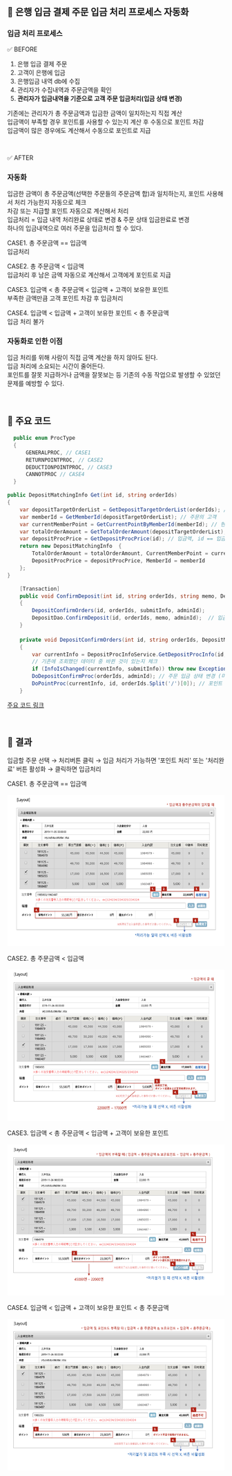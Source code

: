 <br>

## 📌 은행 입금 결제 주문 입금 처리 프로세스 자동화

### 입금 처리 프로세스

✅ BEFORE

1. 은행 입금 결제 주문   
2. 고객이 은행에 입금    
3. 은행입금 내역 db에 수집     
4. 관리자가 수집내역과 주문금액을 확인   
5. **관리자가 입금내역을 기준으로 고객 주문 입금처리(입금 상태 변경)**

기존에는 관리자가 총 주문금액과 입금한 금액이 일치하는지 직접 계산    
입금액이 부족할 경우 포인트를 사용할 수 있는지 계산 후 수동으로 포인트 차감    
입금액이 많은 경우에도 계산해서 수동으로 포인트로 지급    

<br>

✅ AFTER

### 자동화 

입금한 금액이 총 주문금액(선택한 주문들의 주문금액 합)과 일치하는지, 포인트 사용해서 처리 가능한지 자동으로 체크   
차감 또는 지급할 포인트 자동으로 계산해서 처리    
입금처리 = 입금 내역 처리완료 상태로 변경 & 주문 상태 입금완료로 변경   
하나의 입금내역으로 여러 주문을 입금처리 할 수 있다. 

CASE1. 총 주문금액 == 입금액      
입금처리    

CASE2. 총 주문금액 < 입금액   
입금처리 후 남은 금액 자동으로 계산해서 고객에게 포인트로 지급   

CASE3. 입금액 < 총 주문금액 < 입금액 + 고객이 보유한 포인트   
부족한 금액만큼 고객 포인트 차감 후 입금처리

CASE4. 입금액 < 입금액 + 고객이 보유한 포인트 < 총 주문금액     
입금 처리 불가

### 자동화로 인한 이점

입금 처리를 위해 사람이 직접 금액 계산을 하지 않아도 된다.    
입금 처리에 소요되는 시간이 줄어든다.   
포인트를 잘못 지급하거나 금액을 잘못보는 등 기존의 수동 작업으로 발생할 수 있었던 문제를 예방할 수 있다.

<br>

## 📌 주요 코드 

```C#
  public enum ProcType
  {
      GENERALPROC, // CASE1
      RETURNPOINTPROC, // CASE2
      DEDUCTIONPOINTPROC, // CASE3
      CANNOTPROC // CASE4
  }
```

``` C#
public DepositMatchingInfo Get(int id, string orderIds)
{ 
    var depositTargetOrderList = GetDepositTargetOrderList(orderIds); // 해당 입금 내역으로 입금처리할 주문들
    var memberId = GetMemberId(depositTargetOrderList); // 주문의 고객
    var currentMemberPoint = GetCurrentPointByMemberId(memberId); // 현재 보유 포인트
    var totalOrderAmount = GetTotalOrderAmount(depositTargetOrderList); // 총 주문금액
    var depositProcPrice = GetDepositProcPrice(id); // 입금액, id == 입금내역 id
    return new DepositMatchingInfo  {
        TotalOrderAmount = totalOrderAmount, CurrentMemberPoint = currentMemberPoint,
        DepositProcPrice = depositProcPrice, MemberId = memberId
    };
}

```

``` C#
    [Transaction]
    public void ConfirmDeposit(int id, string orderIds, string memo, DepositMatchingInfo submitInfo, string adminId)
    {
        DepositConfirmOrders(id, orderIds, submitInfo, adminId);
        DepositDao.ConfirmDeposit(id, orderIds, memo, adminId);  // 입금내역 상태 변경
    }

    private void DepositConfirmOrders(int id, string orderIds, DepositMatchingInfo submitInfo, string adminId)
    {
        var currentInfo = DepositProcInfoService.GetDepositProcInfo(id, orderNums);
        // 기존에 조회했던 데이터 중 바뀐 것이 있는지 체크
        if (InfoIsChanged(currentInfo, submitInfo)) throw new Exception("주문을 확인해주세요."); 
        DoDepositConfirmProc(orderIds, adminId); // 주문 입금 상태 변경 (미입금 → 입금완료)
        DoPointProc(currentInfo, id, orderIds.Split('/')[0]); // 포인트 처리 (지급 or 차감)
    }
```

[주요 코드 링크](./Code)

<br>

## 📌 결과

입금할 주문 선택 → 처리버튼 클릭 → 입금 처리가 가능하면 '포인트 처리' 또는 '처리완료' 버튼 활성화 → 클릭하면 입금처리  

CASE1. 총 주문금액 == 입금액       
<br>
<img src="./Image/GENERALPROC.png" width="600" height="350">

CASE2. 총 주문금액 < 입금액   
<br>
<img src="./Image/RETURNPOINTPROC.png" width="600" height="350">

CASE3. 입금액 < 총 주문금액 < 입금액 + 고객이 보유한 포인트   
<br>
<img src="./Image/DEDUCTIONPOINTPROC.png" width="600" height="350">

CASE4. 입금액 < 입금액 + 고객이 보유한 포인트 < 총 주문금액     
<br>
<img src="./Image/CANNOTPROC.png" width="600" height="350">
